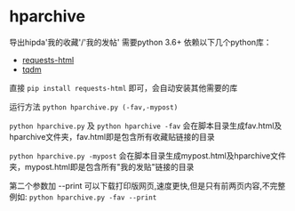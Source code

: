 # hparchive
导出hipda'我的收藏'/'我的发帖'
需要python 3.6+
依赖以下几个python库：
- [requests-html](https://github.com/kennethreitz/requests-html)
- [tqdm](https://github.com/tqdm/tqdm)

直接 `pip install requests-html` 即可，会自动安装其他需要的库

运行方法 `python hparchive.py (-fav,-mypost)`

`python hparchive.py` 及 `python hparchive -fav` 会在脚本目录生成fav.html及hparchive文件夹，fav.html即是包含所有收藏贴链接的目录

`python hparchive.py -mypost` 会在脚本目录生成mypost.html及hparchive文件夹，mypost.html即是包含所有"我的发贴"链接的目录

第二个参数加 --print 可以下载打印版网页,速度更快,但是只有前两页内容,不完整
例如: `python hparchive.py -fav --print`


